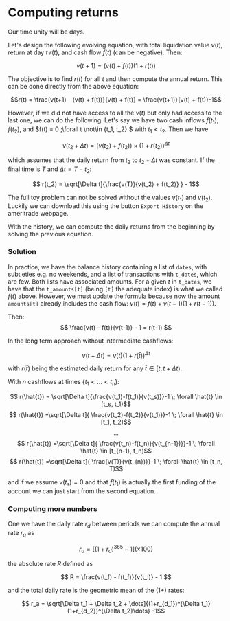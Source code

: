 
# Computing returns

Our time unity will be days.

Let's design the following evolving equation, with total liquidation value $v(t)$, return at day $t$ $r(t)$, and cash flow $f(t)$ (can be negative). Then:

$$v(t+1) = (v(t) + f(t)) (1 + r(t))$$

The objective is to find $r(t)$ for all $t$ and then compute the annual return. This can be done directly from the above equation:

$$r(t) = \frac{v(t+1) - (v(t) + f(t))}{v(t) + f(t)} = \frac{v(t+1)}{v(t) + f(t)}-1$$

However, if we did not have access to all the $v(t)$ but only had access to the last one, we can do the following. Let's say we have two cash inflows $f(t_1), f(t_2)$, and $f(t) = 0 \;\forall t \not\in \{t_1, t_2\} $ with $t_1 < t_2$. Then we have 

$$v(t_2+\Delta t) = (v(t_2) + f(t_2)) \times (1 + r(t_2))^{\Delta t}$$

which assumes that the daily return from $t_2$ to $t_2 + \Delta t$ was constant. If the final time is $T$ and $\Delta t = T - t_2$:

$$ r(t_2) = \sqrt[\Delta t]{\frac{v(T)}{v(t_2) + f(t_2)} } - 1$$

The full toy problem can not be solved without the values $v(t_1)$ and $v(t_2)$. Luckily we can download this using the button `Export History` on the ameritrade webpage.

With the history, we can compute the daily returns from the beginning by solving the previous equation.

### Solution
In practice, we have the balance history containing a list of `dates`, with subtleties e.g. no weekends, and a list of transactions with `t_dates`, which are few. Both lists have associated amounts. For a given $t$ in `t_dates`, we have that the `t_amounts[t]` (being `[t]` the adequate index) is what we called $f(t)$ above. However, we must update the formula because now the amount `amounts[t]` already includes the cash flow: $v(t) = f(t) + v(t-1)(1 + r(t-1))$.

Then:
$$ \frac{v(t) - f(t)}{v(t-1)} - 1  = r(t-1) $$

In the long term approach without intermediate cashflows:

$$v(t + \Delta t) = v(t) (1 + r(\hat{t}))^{\Delta t}$$

with $r(\hat{t})$ being the estimated daily return for any $\hat{t} \in [t, t + \Delta t)$.

With $n$ cashflows at times $\{t_1 < \dots < t_n\}$:

$$ r(\hat{t}) = \sqrt[\Delta t]{\frac{v(t_1)-f(t_1)}{v(t_s)}}-1 \; \forall \hat{t} \in [t_s, t_1)$$
$$ r(\hat{t}) =\sqrt[\Delta t]{ \frac{v(t_2)-f(t_2)}{v(t_1)}}-1 \; \forall \hat{t} \in [t_1, t_2)$$
$$\dots$$
$$ r(\hat{t}) =\sqrt[\Delta t]{ \frac{v(t_n)-f(t_n)}{v(t_{n-1})}}-1 \; \forall \hat{t} \in [t_{n-1}, t_n)$$
$$ r(\hat{t}) =\sqrt[\Delta t]{ \frac{v(T)}{v(t_{n})}}-1 \; \forall \hat{t} \in [t_n, T)$$

and if we assume $v(t_s)=0$ and that $f(t_1)$ is actually the first funding of the account we can just start from the second equation.

### Computing more numbers

One we have the daily rate $r_d$ between periods we can compute the annual rate $r_a$ as

$$r_a = [(1 + r_d)^{365} - 1] (\times 100)$$ 

the absolute rate $R$ defined as

$$ R = \frac{v(t_f) - f(t_f)}{v(t_i)} - 1 $$

and the total daily rate is the geometric mean of the (1+) rates:

$$ r_a = \sqrt[\Delta t_1 + \Delta t_2 + \dots]{(1+r_{d_1})^{\Delta t_1}(1+r_{d_2})^{\Delta t_2}\dots} -1$$





